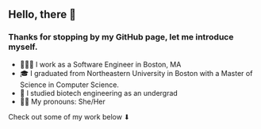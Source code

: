 ## Hello, there 👋

### Thanks for stopping by my GitHub page, let me introduce myself.

- 👩🏻‍💻  I work as a Software Engineer in Boston, MA
- 🎓  I graduated from Northeastern University in Boston with a Master of Science in Computer Science. 
- 🧬  I studied biotech engineering as an undergrad
- 👩🏻  My pronouns: She/Her

Check out some of my work below ⬇

